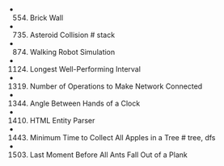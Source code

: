 

- 554. Brick Wall
- 735. Asteroid Collision             # stack
- 874. Walking Robot Simulation
- 1124. Longest Well-Performing Interval
- 1319. Number of Operations to Make Network Connected
- 1344. Angle Between Hands of a Clock
- 1410. HTML Entity Parser
- 1443. Minimum Time to Collect All Apples in a Tree            # tree, dfs
- 1503. Last Moment Before All Ants Fall Out of a Plank

